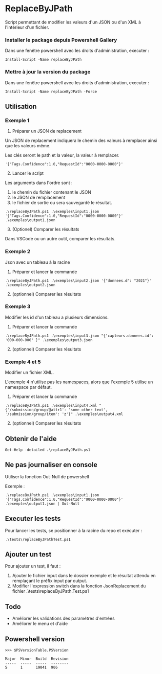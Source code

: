 # ReplaceByJPath

Script permettant de modifier les valeurs d'un JSON ou d'un XML à l'intérieur d'un fichier.

### Installer le package depuis Powershell Gallery

Dans une fenêtre powershell avec les droits d'administration, executer : 

```
Install-Script -Name replaceByJPath 
```

### Mettre à jour la version du package

Dans une fenêtre powershell avec les droits d'administration, executer : 

```
Install-Script -Name replaceByJPath -Force
```

## Utilisation

### Exemple 1

1. Préparer un JSON de replacement

Un JSON de replacement indiquera le chemin des valeurs à remplacer ainsi que les valeurs même.

Les clés seront le path et la valeur, la valeur à remplacer.

```
'{"Tags.Confidence":1.0,"RequestId":"0000-0000-0000"}'
```

2. Lancer le script

Les arguments dans l'ordre sont :
1. le chemin du fichier contenant le JSON
2. le JSON de remplacement
3. le fichier de sortie ou sera sauvegardé le résultat.

```
.\replaceByJPath.ps1 .\exemples\input1.json '{"Tags.Confidence":1.0,"RequestId":"0000-0000-0000"}' .\exemples\output1.json
```

3. (Optionel) Comparer les résultats

Dans VSCode ou un autre outil, comparer les résultats.

### Exemple 2

Json avec un tableau à la racine

1. Préparer et lancer la commande

```
.\replaceByJPath.ps1 .\exemples\input2.json '{"donnees.d": "2021"}' .\exemples\output2.json
```

2. (optionnel) Comparer les résultats

### Exemple 3

Modifier les id d'un tableau a plusieurs dimensions.

1. Préparer et lancer la commande

```
.\replaceByJPath.ps1 .\exemples\input3.json "{'capteurs.donnees.id': '000-000-000' }" .\exemples\output3.json
```

2. (optionnel) Comparer les résultats

### Exemple 4 et 5

Modifier un fichier XML.

L'exemple 4 n'utilise pas les namespaces, alors que l'exemple 5 utilise un namespace par défaut.

1. Préparer et lancer la commande
```
.\replaceByJPath.ps1 .\exemples\input4.xml "{'/submission/group/@attr1': 'some other text', '/submission/group/item': 'z'}" .\exemples\output4.xml
```

2. (optionnel) Comparer les résultats

## Obtenir de l'aide

```
Get-Help -detailed .\replaceByJPath.ps1
```

## Ne pas journaliser en console

Utiliser la fonction Out-Null de powershell

Exemple :
```
.\replaceByJPath.ps1 .\exemples\input1.json '{"Tags.Confidence":1.0,"RequestId":"0000-0000-0000"}' .\exemples\output1.json | Out-Null
```

## Executer les tests

Pour lancer les tests, se positionner à la racine du repo et exécuter :

```
.\tests\replaceByJPathTest.ps1
```

## Ajouter un test

Pour ajouter un test, il faut :
1. Ajouter le fichier input dans le dossier exemple et le résultat attendu en remplaçant le préfix input par output.
2. Modifier l'expression switch dans la fonction JsonReplacement du fichier .\tests\replaceByJPath.Test.ps1

## Todo

- Améliorer les validations des paramètres d'entrées
- Améliorer le menu et d'aide

## Powershell version

```
>>> $PSVersionTable.PSVersion

Major  Minor  Build  Revision
-----  -----  -----  --------
5      1      19041  906
```
